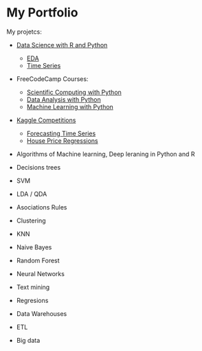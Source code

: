 # My Portfolio
My projetcs:
- [Data Science with R and Python](https://github.com/FacuJulia/Diploma-in-Data-Science-with-R-and-Python)
  * [EDA](https://github.com/FacuJulia/Diploma-in-Data-Science-with-R-and-Python/tree/main/Projects/Python/Python-Projects/EDA)
  * [Time Series](https://github.com/FacuJulia/Diploma-in-Data-Science-with-R-and-Python/tree/main/Projects/Python/Python-Projects/Time-Series)

- FreeCodeCamp Courses:
  * [Scientific Computing with Python](https://github.com/FacuJulia/Scientific-Computing-with-Python-Certification)
  * [Data Analysis with Python](https://github.com/FacuJulia/Data-Analysis-with-Python-Certification)
  * [Machine Learning with Python](https://github.com/FacuJulia/Machine-Learning-with-Python-Certification)
  
- [Kaggle Competitions](https://github.com/FacuJulia/Kaggle-competitions)
  * [Forecasting Time Series](https://github.com/FacuJulia/Kaggle-competitions/tree/main/Forecasting)
  * [House Price Regressions](https://github.com/FacuJulia/Kaggle-competitions/tree/main/House-Price)
  
- Algorithms of Machine learning, Deep leraning in Python and R
- Decisions trees
- SVM
- LDA / QDA
- Asociations Rules
- Clustering
- KNN
- Naive Bayes
- Random Forest
- Neural Networks
- Text mining
- Regresions
- Data Warehouses
- ETL
- Big data
